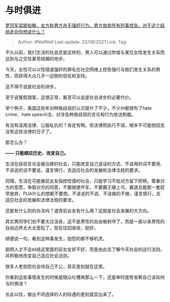 # 与时俱进
[罗冠军梁颖和解，女方称男方并无强奸行为，男方放弃所有刑事控告，对于这个结局走向你想说什么？](https://www.zhihu.com/question/419618480/answer/1462369261)
> Author: #NellNell
> Last update: *22/08/2021*
> Link:
> Tag:

不久以前，我们生活的社会还是这样的，男人可以通过吹嘘与某位女性发生关系而达到与之交往甚至结婚的地步。

今天，女性可以以性侵或强奸的罪名在社交网络上控告强行与她们发生关系的男性，而获得大众几乎一边倒的信任和支持。

这不得不说是社会的进步。

至于说冤假错案，这很正常，甚至可以说是社会进步的必要代价。

举个例子，美国这些年对种族歧视的认识提升了不少，不少州都颁布了hate crime、hate speech法，对涉及种族歧视的言论和行为依法制裁。

有没有滥用法律、公报私仇的？肯定有啊。但法律照执行不误，根本不可能倒回去没有这些法律的日子了。

那怎么办？

**—— 只能顺应历史、改变自己。**

生活在歧视言论会被治罪的社会，只能改变自己说话的方式、不该用的词不要用、不该说的话不要说，谨言慎行，去适应社会的发展和法律法规的要求。

同理，生活在可能被前女友指控性侵的社会，只能学习不给对方留下把柄，尊重对方的意愿，争取对方的同意，不要随便开车，不要霸王硬上弓，霸道总裁那一套趁早放弃，PUA什么的想都不要想。不该说的不说、不该做的不做，谨言慎行，去适应社会的发展和法律法规的要求。

还能有什么别的办法吗？谴责前女友有什么用？这就是社会发展的大方向。

其实男同学们也不要太过沮丧，这不是男性的自由被剥夺了，而是一直以来男性的自由边界太大太宽松了，现在往回收收，挺好。

顺便说一句，看到这种事发生，抱怨的都不够机灵。

聪明人才不会纠结这里面的前女友好不好，而是由此去了解今天社会的运行法则，并积极地改变自己适应社会法则。

很多人老抱怨社会待自己不公，其实差别就在这里。

你看到这些事情发生的时候是随众吐槽爽那么一下，还是审时度势省察自己该如何与时俱进？

长此以往，做出不同选择的人的际遇的差别就显出来了。
